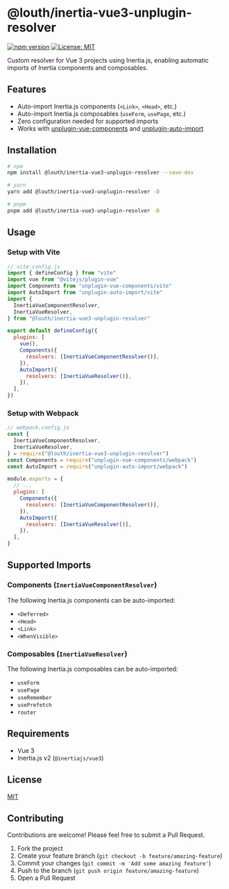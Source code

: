 # @louth/inertia-vue3-unplugin-resolver

[![npm version](https://img.shields.io/npm/v/@louth/inertia-vue3-unplugin-resolver.svg)](https://www.npmjs.com/package/@louth/inertia-vue3-unplugin-resolver)
[![License: MIT](https://img.shields.io/badge/License-MIT-yellow.svg)](https://opensource.org/licenses/MIT)

Custom resolver for Vue 3 projects using Inertia.js, enabling automatic imports of Inertia components and composables.

## Features

- Auto-import Inertia.js components (`<Link>`, `<Head>`, etc.)
- Auto-import Inertia.js composables (`useForm`, `usePage`, etc.)
- Zero configuration needed for supported imports
- Works with [unplugin-vue-components](https://github.com/unplugin/unplugin-vue-components) and [unplugin-auto-import](https://github.com/unplugin/unplugin-auto-import)

## Installation

```bash
# npm
npm install @louth/inertia-vue3-unplugin-resolver --save-dev

# yarn
yarn add @louth/inertia-vue3-unplugin-resolver -D

# pnpm
pnpm add @louth/inertia-vue3-unplugin-resolver -D
```

## Usage

### Setup with Vite

```js
// vite.config.js
import { defineConfig } from "vite"
import vue from "@vitejs/plugin-vue"
import Components from "unplugin-vue-components/vite"
import AutoImport from "unplugin-auto-import/vite"
import {
  InertiaVueComponentResolver,
  InertiaVueResolver,
} from "@louth/inertia-vue3-unplugin-resolver"

export default defineConfig({
  plugins: [
    vue(),
    Components({
      resolvers: [InertiaVueComponentResolver()],
    }),
    AutoImport({
      resolvers: [InertiaVueResolver()],
    }),
  ],
})
```

### Setup with Webpack

```js
// webpack.config.js
const {
  InertiaVueComponentResolver,
  InertiaVueResolver,
} = require("@louth/inertia-vue3-unplugin-resolver")
const Components = require("unplugin-vue-components/webpack")
const AutoImport = require("unplugin-auto-import/webpack")

module.exports = {
  // ...
  plugins: [
    Components({
      resolvers: [InertiaVueComponentResolver()],
    }),
    AutoImport({
      resolvers: [InertiaVueResolver()],
    }),
  ],
}
```

## Supported Imports

### Components (`InertiaVueComponentResolver`)

The following Inertia.js components can be auto-imported:

- `<Deferred>`
- `<Head>`
- `<Link>`
- `<WhenVisible>`

### Composables (`InertiaVueResolver`)

The following Inertia.js composables can be auto-imported:

- `useForm`
- `usePage`
- `useRemember`
- `usePrefetch`
- `router`

## Requirements

- Vue 3
- Inertia.js v2 (`@inertiajs/vue3`)

## License

[MIT](LICENSE)

## Contributing

Contributions are welcome! Please feel free to submit a Pull Request.

1. Fork the project
2. Create your feature branch (`git checkout -b feature/amazing-feature`)
3. Commit your changes (`git commit -m 'Add some amazing feature'`)
4. Push to the branch (`git push origin feature/amazing-feature`)
5. Open a Pull Request
